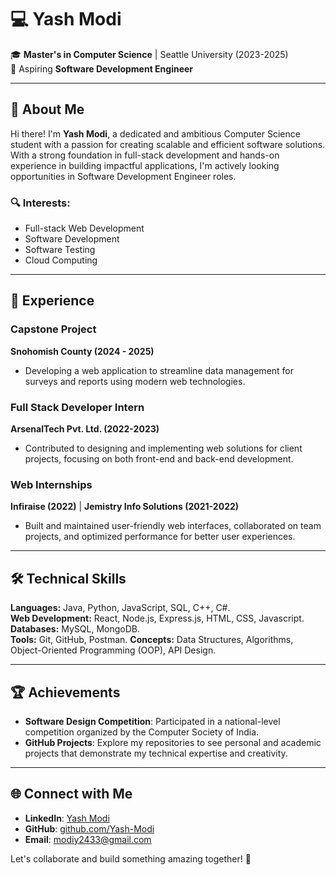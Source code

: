 # 💻 Yash Modi  

🎓 **Master's in Computer Science** | Seattle University (2023-2025)  
🌟 Aspiring **Software Development Engineer**

---

## 👋 About Me  

Hi there! I'm **Yash Modi**, a dedicated and ambitious Computer Science student with a passion for creating scalable and efficient software solutions. With a strong foundation in full-stack development and hands-on experience in building impactful applications, I'm actively looking opportunities in Software Development Engineer roles.  

### 🔍 Interests:  
- Full-stack Web Development  
- Software Development  
- Software Testing  
- Cloud Computing 

---

## 📂 Experience  

### Capstone Project  
**Snohomish County (2024 - 2025)**  
- Developing a web application to streamline data management for surveys and reports using modern web technologies.  

### Full Stack Developer Intern  
**ArsenalTech Pvt. Ltd. (2022-2023)**  
- Contributed to designing and implementing web solutions for client projects, focusing on both front-end and back-end development.  

### Web Internships  
**Infiraise (2022)** | **Jemistry Info Solutions (2021-2022)**  
- Built and maintained user-friendly web interfaces, collaborated on team projects, and optimized performance for better user experiences.  

---

## 🛠️ Technical Skills  

**Languages:** Java, Python, JavaScript, SQL, C++, C#.  
**Web Development:** React, Node.js, Express.js, HTML, CSS, Javascript.
**Databases:** MySQL, MongoDB.  
**Tools:** Git, GitHub, Postman.
**Concepts:** Data Structures, Algorithms, Object-Oriented Programming (OOP), API Design.  

---

## 🏆 Achievements  

- **Software Design Competition**: Participated in a national-level competition organized by the Computer Society of India.  
- **GitHub Projects**: Explore my repositories to see personal and academic projects that demonstrate my technical expertise and creativity.  

---

## 🌐 Connect with Me  

- **LinkedIn**: [Yash Modi](https://www.linkedin.com/in/yashpmodi)  
- **GitHub**: [github.com/Yash-Modi](https://github.com/Yash16201)  
- **Email**: modiy2433@gmail.com 

Let's collaborate and build something amazing together! 🚀
